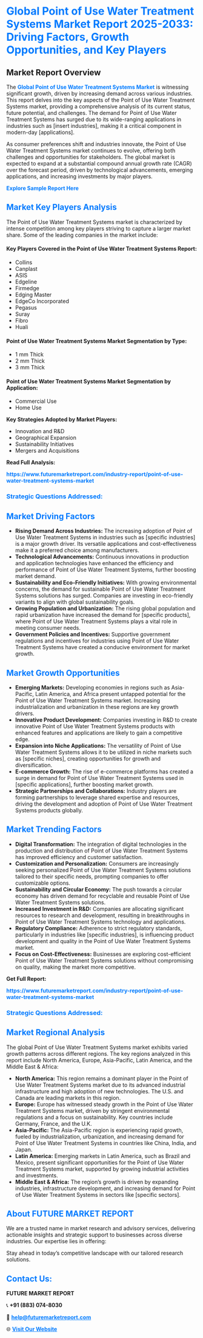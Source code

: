 <h1 style="color: #007BFF;">Global Point of Use Water Treatment Systems Market Report 2025-2033: Driving Factors, Growth Opportunities, and Key Players</h1>

<section id="overview">
<h2>Market Report Overview</h2>
<p>The <a href="https://www.futuremarketreport.com/industry-report/point-of-use-water-treatment-systems-market" style="color: #007BFF; text-decoration: none;"><strong>Global Point of Use Water Treatment Systems Market</strong></a> is witnessing significant growth, driven by increasing demand across various industries. This report delves into the key aspects of the Point of Use Water Treatment Systems market, providing a comprehensive analysis of its current status, future potential, and challenges. The demand for Point of Use Water Treatment Systems has surged due to its wide-ranging applications in industries such as [insert industries], making it a critical component in modern-day [applications].</p>
<p>As consumer preferences shift and industries innovate, the Point of Use Water Treatment Systems market continues to evolve, offering both challenges and opportunities for stakeholders. The global market is expected to expand at a substantial compound annual growth rate (CAGR) over the forecast period, driven by technological advancements, emerging applications, and increasing investments by major players.</p>
</section>

<section id="overview">
<p><a href="https://www.futuremarketreport.com/request-sample/reportId=35159" style="color: #007BFF; text-decoration: none;"><strong>Explore Sample Report Here</strong></a></p>
</section>

<section id="key-players">
<h2 style="color: #007BFF;">Market Key Players Analysis</h2>
<p>The Point of Use Water Treatment Systems market is characterized by intense competition among key players striving to capture a larger market share. Some of the leading companies in the market include:</p>
<h4>Key Players Covered in the Point of Use Water Treatment Systems Report:</h4>
<ul><li>Collins</li><li>Canplast</li><li>ASIS</li><li>Edgeline</li><li>Firmedge</li><li>Edging Master</li><li>EdgeCo Incorporated</li><li>Pegasus</li><li>Suray</li><li>Fibro</li><li>Huali</li></ul>
<h4>Point of Use Water Treatment Systems Market Segmentation by Type:</h4>
<ul><li>1 mm Thick</li><li>2 mm Thick</li><li>3 mm Thick</li></ul>

<h4>Point of Use Water Treatment Systems Market Segmentation by Application:</h4>
<ul><li>Commercial Use</li><li>Home Use</li></ul>
<p><strong>Key Strategies Adopted by Market Players:</strong></p>
<ul>
<li>Innovation and R&D</li>
<li>Geographical Expansion</li>
<li>Sustainability Initiatives</li>
<li>Mergers and Acquisitions</li>
</ul>
</section>

<section>
<p><strong>Read Full Analysis: </strong></p><a href="https://www.futuremarketreport.com/industry-report/point-of-use-water-treatment-systems-market" style="color: #007BFF; text-decoration: none;"><strong>https://www.futuremarketreport.com/industry-report/point-of-use-water-treatment-systems-market</strong></a>
<h3 style="color: #007BFF;">Strategic Questions Addressed:</h3>
</section>

<section id="driving-factors">
<h2 style="color: #007BFF;">Market Driving Factors</h2>
<ul>
<li><strong>Rising Demand Across Industries:</strong> The increasing adoption of Point of Use Water Treatment Systems in industries such as [specific industries] is a major growth driver. Its versatile applications and cost-effectiveness make it a preferred choice among manufacturers.</li>
<li><strong>Technological Advancements:</strong> Continuous innovations in production and application technologies have enhanced the efficiency and performance of Point of Use Water Treatment Systems, further boosting market demand.</li>
<li><strong>Sustainability and Eco-Friendly Initiatives:</strong> With growing environmental concerns, the demand for sustainable Point of Use Water Treatment Systems solutions has surged. Companies are investing in eco-friendly variants to align with global sustainability goals.</li>
<li><strong>Growing Population and Urbanization:</strong> The rising global population and rapid urbanization have increased the demand for [specific products], where Point of Use Water Treatment Systems plays a vital role in meeting consumer needs.</li>
<li><strong>Government Policies and Incentives:</strong> Supportive government regulations and incentives for industries using Point of Use Water Treatment Systems have created a conducive environment for market growth.</li>
</ul>
</section>

<section id="growth-opportunities">
<h2 style="color: #007BFF;">Market Growth Opportunities</h2>
<ul>
<li><strong>Emerging Markets:</strong> Developing economies in regions such as Asia-Pacific, Latin America, and Africa present untapped potential for the Point of Use Water Treatment Systems market. Increasing industrialization and urbanization in these regions are key growth drivers.</li>
<li><strong>Innovative Product Development:</strong> Companies investing in R&D to create innovative Point of Use Water Treatment Systems products with enhanced features and applications are likely to gain a competitive edge.</li>
<li><strong>Expansion into Niche Applications:</strong> The versatility of Point of Use Water Treatment Systems allows it to be utilized in niche markets such as [specific niches], creating opportunities for growth and diversification.</li>
<li><strong>E-commerce Growth:</strong> The rise of e-commerce platforms has created a surge in demand for Point of Use Water Treatment Systems used in [specific applications], further boosting market growth.</li>
<li><strong>Strategic Partnerships and Collaborations:</strong> Industry players are forming partnerships to leverage shared expertise and resources, driving the development and adoption of Point of Use Water Treatment Systems products globally.</li>
</ul>
</section>

<section id="trending-factors">
<h2 style="color: #007BFF;">Market Trending Factors</h2>
<ul>
<li><strong>Digital Transformation:</strong> The integration of digital technologies in the production and distribution of Point of Use Water Treatment Systems has improved efficiency and customer satisfaction.</li>
<li><strong>Customization and Personalization:</strong> Consumers are increasingly seeking personalized Point of Use Water Treatment Systems solutions tailored to their specific needs, prompting companies to offer customizable options.</li>
<li><strong>Sustainability and Circular Economy:</strong> The push towards a circular economy has driven demand for recyclable and reusable Point of Use Water Treatment Systems solutions.</li>
<li><strong>Increased Investment in R&D:</strong> Companies are allocating significant resources to research and development, resulting in breakthroughs in Point of Use Water Treatment Systems technology and applications.</li>
<li><strong>Regulatory Compliance:</strong> Adherence to strict regulatory standards, particularly in industries like [specific industries], is influencing product development and quality in the Point of Use Water Treatment Systems market.</li>
<li><strong>Focus on Cost-Effectiveness:</strong> Businesses are exploring cost-efficient Point of Use Water Treatment Systems solutions without compromising on quality, making the market more competitive.</li>
</ul>
</section>

<section>
<p><strong>Get Full Report: </strong></p><a href="https://www.futuremarketreport.com/industry-report/point-of-use-water-treatment-systems-market" style="color: #007BFF; text-decoration: none;"><strong>https://www.futuremarketreport.com/industry-report/point-of-use-water-treatment-systems-market</strong></a>
<h3 style="color: #007BFF;">Strategic Questions Addressed:</h3>
</section>


<section id="regional-analysis">
<h2 style="color: #007BFF;">Market Regional Analysis</h2>
<p>The global Point of Use Water Treatment Systems market exhibits varied growth patterns across different regions. The key regions analyzed in this report include North America, Europe, Asia-Pacific, Latin America, and the Middle East & Africa:</p>
<ul>
<li><strong>North America:</strong> This region remains a dominant player in the Point of Use Water Treatment Systems market due to its advanced industrial infrastructure and high adoption of new technologies. The U.S. and Canada are leading markets in this region.</li>
<li><strong>Europe:</strong> Europe has witnessed steady growth in the Point of Use Water Treatment Systems market, driven by stringent environmental regulations and a focus on sustainability. Key countries include Germany, France, and the U.K.</li>
<li><strong>Asia-Pacific:</strong> The Asia-Pacific region is experiencing rapid growth, fueled by industrialization, urbanization, and increasing demand for Point of Use Water Treatment Systems in countries like China, India, and Japan.</li>
<li><strong>Latin America:</strong> Emerging markets in Latin America, such as Brazil and Mexico, present significant opportunities for the Point of Use Water Treatment Systems market, supported by growing industrial activities and investments.</li>
<li><strong>Middle East & Africa:</strong> The region’s growth is driven by expanding industries, infrastructure development, and increasing demand for Point of Use Water Treatment Systems in sectors like [specific sectors].</li>
</ul>
</section>

<footer>
<h2 style="color: #007BFF;">About FUTURE MARKET REPORT</h2>
<p>We are a trusted name in market research and advisory services, delivering actionable insights and strategic support to businesses across diverse industries. Our expertise lies in offering:</p>

<p>Stay ahead in today’s competitive landscape with our tailored research solutions.</p>

<h2 style="color: #007BFF;">Contact Us:</h2>
<p><strong>FUTURE MARKET REPORT</strong></p>
<p>📞 <strong>+91 (883) 074-8030</strong></p>
<p>📧 <strong><a href="mailto:help@futuremarketreport.com" style="color: #007BFF;">help@futuremarketreport.com</a></strong></p>
<p>🌐 <strong><a href="https://www.futuremarketreport.com/" style="color: #007BFF;">Visit Our Website</a></strong></p>
</footer>